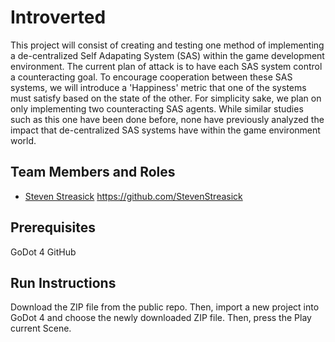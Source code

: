 # Introverted

This project will consist of creating and testing one method of implementing a de-centralized Self Adapating System (SAS) within the game development environment. The current plan of attack is to have each SAS system control a counteracting goal. To encourage cooperation between these SAS systems, we will introduce a 'Happiness' metric that one of the systems must satisfy based on the state of the other. For simplicity sake, we plan on only implementing two counteracting SAS agents. While similar studies such as this one have been done before, none have previously analyzed the impact that de-centralized SAS systems have within the game environment world. 

## Team Members and Roles

* [Steven Streasick](https://github.com/StevenStreasick/GVSU-CIS641-Introverted/tree/main) https://github.com/StevenStreasick

## Prerequisites
GoDot 4
GitHub

## Run Instructions
Download the ZIP file from the public repo. Then, import a new project into GoDot 4 and choose the newly downloaded ZIP file. Then, press the Play current Scene. 